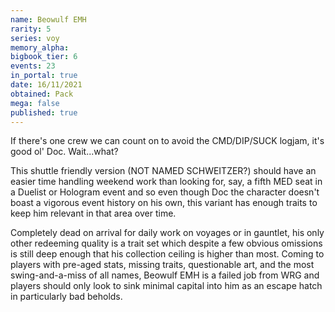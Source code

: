 ```yaml
---
name: Beowulf EMH
rarity: 5
series: voy
memory_alpha:
bigbook_tier: 6
events: 23
in_portal: true
date: 16/11/2021
obtained: Pack
mega: false
published: true
---
```


If there's one crew we can count on to avoid the CMD/DIP/SUCK logjam, it's good ol' Doc. Wait...what?

This shuttle friendly version (NOT NAMED SCHWEITZER?) should have an easier time handling weekend work than looking for, say, a fifth MED seat in a Duelist or Hologram event and so even though Doc the character doesn't boast a vigorous event history on his own, this variant has enough traits to keep him relevant in that area over time.

Completely dead on arrival for daily work on voyages or in gauntlet, his only other redeeming quality is a trait set which despite a few obvious omissions is still deep enough that his collection ceiling is higher than most. Coming to players with pre-aged stats, missing traits, questionable art, and the most swing-and-a-miss of all names, Beowulf EMH is a failed job from WRG and players should only look to sink minimal capital into him as an escape hatch in particularly bad beholds.
